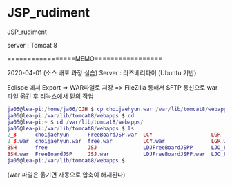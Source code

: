 # JSP_rudiment
JSP_rudiment

server : Tomcat 8 



=================MEMO=================

2020-04-01 (소스 배포 과정 실습)
Server : 라즈베리파이 (Ubuntu 기반)

Eclispe 에서 Export => WAR파일로 저장 => FileZilla 통해서 SFTP 통신으로 war  파일 옮긴 후 리눅스에서 밑의 작업 

```lua
ja05@lea-pi:/home/ja06/CJH $ cp choijaehyun.war /var/lib/tomcat8/webapps
ja05@lea-pi:/var/lib/tomcat8/webapps $ cd
ja05@lea-pi:~ $ cd /var/lib/tomcat8/webapps/
ja05@lea-pi:/var/lib/tomcat8/webapps $ ls
2_3      choijaehyun      FreeBoardJSP.war  LCY                   LGR                   LMK      ODK      SWJ.war
2_3.war  choijaehyun.war  free.war          LCY.war               LGR.war               LMK.war  ODK.war  test01
BSH      free             JSJ               LDJFreeBoardJSPP      LJO_FreeBoardJSP      LYH      ROOT     tt
BSH.war  FreeBoardJSP     JSJ.war           LDJFreeBoardJSPP.war  LJO_FreeBoardJSP.war  LYH.war  SWJ      tt.war
ja05@lea-pi:/var/lib/tomcat8/webapps $
```

(war 파일은 옮기면 자동으로 압축이 해재된다)


